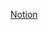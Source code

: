 [Notion](https://vargasleticia.notion.site/Frontend-I-React-Atividades-Aula-4-c9ff3e13cc774776b161539d1f064961)